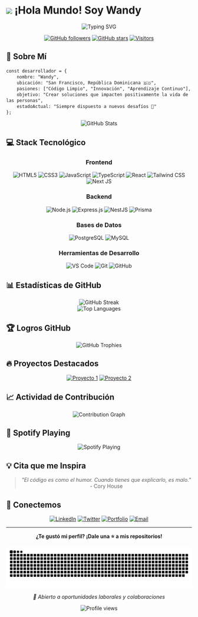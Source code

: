 # <img src="https://raw.githubusercontent.com/MartinHeinz/MartinHeinz/master/wave.gif" width="30px"> ¡Hola Mundo! Soy Wandy

<div align="center">
  <img src="https://readme-typing-svg.herokuapp.com?font=Fira+Code&size=32&duration=2800&pause=2000&color=A9FEF7&center=true&vCenter=true&width=940&lines=Full+Stack+Developer;Apasionado+por+la+Tecnolog%C3%ADa;Creador+de+Experiencias+Digitales;Siempre+Aprendiendo+Algo+Nuevo" alt="Typing SVG" />
</div>

<div align="center">
  
[![GitHub followers](https://img.shields.io/github/followers/tuusuario?style=social)](https://github.com/tuusuario)
[![GitHub stars](https://img.shields.io/github/stars/tuusuario?style=social)](https://github.com/tuusuario)
[![Visitors](https://visitor-badge.laobi.icu/badge?page_id=tuusuario.tuusuario)](https://github.com/tuusuario)

</div>

## 🚀 Sobre Mí
```
const desarrollador = {
    nombre: "Wandy",
    ubicación: "San Francisco, República Dominicana 🇩🇴",
    pasiones: ["Código Limpio", "Innovación", "Aprendizaje Continuo"],
    objetivo: "Crear soluciones que impacten positivamente la vida de las personas",
    estadoActual: "Siempre dispuesto a nuevos desafíos 💪"
};
```

<div align="center">
  <img src="https://github-readme-stats.vercel.app/api?username=tuusuario&show_icons=true&theme=tokyonight&hide_border=true&count_private=true" alt="GitHub Stats" />
</div>

## 💻 Stack Tecnológico

<div align="center">

### Frontend
![HTML5](https://img.shields.io/badge/HTML5-E34F26?style=for-the-badge&logo=html5&logoColor=white)
![CSS3](https://img.shields.io/badge/CSS3-1572B6?style=for-the-badge&logo=css3&logoColor=white)
![JavaScript](https://img.shields.io/badge/JavaScript-F7DF1E?style=for-the-badge&logo=javascript&logoColor=black)
![TypeScript](https://img.shields.io/badge/TypeScript-007ACC?style=for-the-badge&logo=typescript&logoColor=white)
![React](https://img.shields.io/badge/React-20232A?style=for-the-badge&logo=react&logoColor=61DAFB)
![Tailwind CSS](https://img.shields.io/badge/Tailwind_CSS-38B2AC?style=for-the-badge&logo=tailwind-css&logoColor=white)
![Next JS](https://img.shields.io/badge/Next-black?style=for-the-badge&logo=next.js&logoColor=white)

### Backend
![Node.js](https://img.shields.io/badge/Node.js-43853D?style=for-the-badge&logo=node.js&logoColor=white)
![Express.js](https://img.shields.io/badge/Express.js-404D59?style=for-the-badge&logo=express&logoColor=white)
![NestJS](https://img.shields.io/badge/nestjs-%23E0234E.svg?style=for-the-badge&logo=nestjs&logoColor=white)
![Prisma](https://img.shields.io/badge/Prisma-3982CE?style=for-the-badge&logo=Prisma&logoColor=white)

### Bases de Datos
![PostgreSQL](https://img.shields.io/badge/PostgreSQL-316192?style=for-the-badge&logo=postgresql&logoColor=white)
![MySQL](https://img.shields.io/badge/MySQL-00000F?style=for-the-badge&logo=mysql&logoColor=white)

### Herramientas de Desarrollo
![VS Code](https://img.shields.io/badge/Visual_Studio_Code-0078D4?style=for-the-badge&logo=visual%20studio%20code&logoColor=white)
![Git](https://img.shields.io/badge/GIT-E44C30?style=for-the-badge&logo=git&logoColor=white)
![GitHub](https://img.shields.io/badge/GitHub-100000?style=for-the-badge&logo=github&logoColor=white)

</div>

## 📊 Estadísticas de GitHub

<div align="center">
  <img src="https://github-readme-streak-stats.herokuapp.com/?user=tuusuario&theme=tokyonight&hide_border=true" alt="GitHub Streak" />
</div>

<div align="center">
  <img src="https://github-readme-stats.vercel.app/api/top-langs/?username=tuusuario&layout=compact&theme=tokyonight&hide_border=true" alt="Top Languages" />
</div>

## 🏆 Logros GitHub

<div align="center">
  <img src="https://github-profile-trophy.vercel.app/?username=tuusuario&theme=tokyonight&no-frame=true&row=1&column=7" alt="GitHub Trophies" />
</div>

## 🔥 Proyectos Destacados

<div align="center">

[![Proyecto 1](https://github-readme-stats.vercel.app/api/pin/?username=tuusuario&repo=proyecto1&theme=tokyonight&hide_border=true)](https://github.com/tuusuario/proyecto1)
[![Proyecto 2](https://github-readme-stats.vercel.app/api/pin/?username=tuusuario&repo=proyecto2&theme=tokyonight&hide_border=true)](https://github.com/tuusuario/proyecto2)

</div>

## 📈 Actividad de Contribución

<div align="center">
  <img src="https://activity-graph.herokuapp.com/graph?username=tuusuario&bg_color=1a1b27&color=38bdae&line=70a5fd&point=bf91f3&area=true&hide_border=true" alt="Contribution Graph" />
</div>


## 🎵 Spotify Playing

<div align="center">
  <img src="https://spotify-github-profile.vercel.app/api/view?uid=tuusuario&cover_image=true&theme=natemoo-re&show_offline=false&background_color=1a1b27&bar_color=53b991&bar_color_cover=false" alt="Spotify Playing" />
</div>

## 💡 Cita que me Inspira

<div align="center">
  
> *"El código es como el humor. Cuando tienes que explicarlo, es malo."* - Cory House

</div>

## 🤝 Conectemos

<div align="center">

[![LinkedIn](https://img.shields.io/badge/LinkedIn-0077B5?style=for-the-badge&logo=linkedin&logoColor=white)](https://linkedin.com/in/tuusuario)
[![Twitter](https://img.shields.io/badge/Twitter-1DA1F2?style=for-the-badge&logo=twitter&logoColor=white)](https:https://x.com/WandyDev_)
[![Portfolio](https://img.shields.io/badge/Portfolio-FF5722?style=for-the-badge&logo=todoist&logoColor=white)](https://tuportfolio.com)
[![Email](https://img.shields.io/badge/Gmail-D14836?style=for-the-badge&logo=gmail&logoColor=white)](mailto:wandydev01@gmail.com)

</div>

---

<div align="center">
  
**¿Te gustó mi perfil? ¡Dale una ⭐ a mis repositorios!**

<img src="https://raw.githubusercontent.com/platane/snk/output/github-contribution-grid-snake-dark.svg" alt="Snake animation" />

*💼 Abierto a oportunidades laborales y colaboraciones*

</div>

<div align="center">
  <img src="https://komarev.com/ghpvc/?username=tuusuario&color=blueviolet&style=flat-square&label=Profile+Views" alt="Profile views" />
</div>
